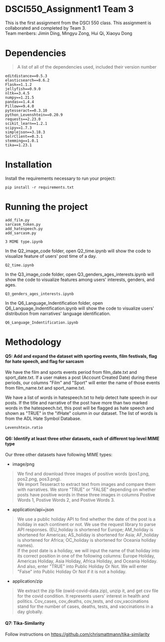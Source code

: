# DSCI550_Assignment1 Team 3

This is the first assignment from the DSCI 550 class. This assignment is collaborated and completed by Team 3. <br>
Team menbers: Jimin Ding, Mingyu Zong, Hui Qi, Xiaoyu Dong


# Dependencies

> A list of all of the dependencies used, included their version number  
```
editdistance==0.5.3
elasticsearch==8.6.2
Flask==1.1.2
jellyfish==0.9.0
nltk==3.4.5
numpy==1.21.5
pandas==1.4.4
Pillow==9.4.0
pytesseract==0.3.10
python_Levenshtein==0.20.9
requests==2.23.0
scikit_learn==1.2.1
scipy==1.7.3
simplejson==3.18.3
SolrClient==0.3.1
stemming==1.0.1
tika==1.23.1

```
# Installation

Install the requirements necessary to run your project:  

```
pip install -r requirements.txt
```

# Running the project

```
add_film.py
sarcasm_token.py
add_hatespeech.py
add_sarcasm.py

```

```
3 MIME type.ipynb
```

In the Q2_image_code folder, open Q2_time.ipynb will show the code to visualize feature of users' post time of a day.
```
Q2_time.ipynb
```
In the Q3_image_code folder, open Q3_genders_ages_interests.ipynb will show the code to visualize features among users' interests, genders, and ages.
```
Q3_genders_ages_interests.ipynb
```
In the Q6_Language_Indentification folder, open Q6_Language_Indentification.ipynb will show the code to visualize users' distribution from narratives' language identification.
```
Q6_Language_Indentification.ipynb
```

# Methodology

#### Q5: Add and expand the dataset with sporting events, film festivals, flag for hate speech, and flag for sarcasm

We have the film and sports events period from film_date.txt and sport_date.txt. If a user makes a post (Account Created Date) during these periods, our columns "Film" and "Sport" will enter the name of those events from film_name.txt and sport_name.txt. 
 
We have a list of words in hatespeech.txt to help detect hate speech in our posts. If the title and narrative of the post have more than two marked words in the hatespeech.txt, this post will be flagged as hate speech and shown as "TRUE" in the "ifHate" column in our dataset. The list of words is from the ADL Hate Symbol Database.  


``` 
Levenshtein.ratio
``` 

#### Q6: Identify at least three other datasets, each of different top level MIME type

Our three other datasets have following MIME types:
- image/png
> We find and download three images of positive words (pos1.png, pos2.png, pos3.png). <br>
We import Tesseract to extract text from images and compare them with narratives. We store "TRUE" or "FALSE" depending on whether posts have positive words in these three images in columns Postive Words 1, Postive Words 2, and Postive Words 3.

- application/api+json
> We use a public holiday API to find whether the date of the post is a holiday in each continent or not. We use the request library to parse API responses. (EU_holiday is shortened for Europe; AM_holiday is shortened for Americas; AS_holiday  is shortened for Asia; AF_holiday  is shortened for Africa; OC_holiday is shortened for Oceania holiday names). <br>
If the post date is a holiday, we will input the name of that holiday into its correct position in one of the following columns: Europe Holiday, Americas Holiday, Asia Holiday, Africa Holiday, and Oceania Holiday. And also, enter "TRUE" into Public Holiday Or Not. We will enter "False" into Public Holiday Or Not if it is not a holiday.

- application/zip
> We extract the zip file (owid-covid-data.zip), unzip it, and get csv file for the covid condition. It represents users' interest in health and politics. Cov_cases, cov_deaths, cov_tests, and cov_vaccinations stand for the number of cases, deaths, tests, and vaccinations in a day globally.

#### Q7: Tika-Similarity
Follow instructions on https://github.com/chrismattmann/tika-similarity




